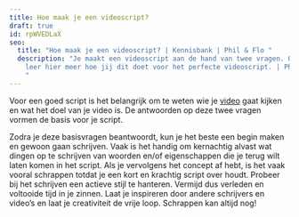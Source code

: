 ```yaml
---
title: Hoe maak je een videoscript?
draft: true
id: rpWVEDLaX
seo:
  title: "Hoe maak je een videoscript? | Kennisbank | Phil & Flo "
  description: "Je maakt een videoscript aan de hand van twee vragen. Ontdek en
    leer hier meer hoe jij dit doet voor het perfecte videoscript. | Phil & Flo
    "
---
```

Voor een goed script is het belangrijk om te weten wie je [video](https://www.philenflo.nl/oplossingen/video-laten-maken/) gaat kijken en wat het doel van je video is. De antwoorden op deze twee vragen vormen de basis voor je script.

Zodra je deze basisvragen beantwoordt, kun je het beste een begin maken en gewoon gaan schrijven. Vaak is het handig om kernachtig alvast wat dingen op te schrijven van woorden en/of eigenschappen die je terug wilt laten komen in het script. Als je vervolgens het concept af hebt, is het vaak vooral schrappen totdat je een kort en krachtig script over houdt. Probeer bij het schrijven een actieve stijl te hanteren. Vermijd dus verleden en voltooide tijd in je zinnen. Laat je inspireren door andere schrijvers en video’s en laat je creativiteit de vrije loop. Schrappen kan altijd nog!